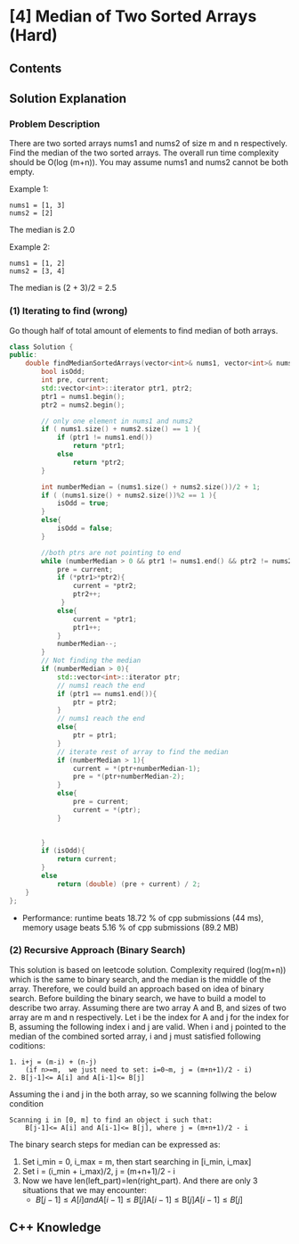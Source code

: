 # [4] Median of Two Sorted Arrays (Hard)
## Contents

## Solution Explanation
### Problem Description 
There are two sorted arrays nums1 and nums2 of size m and n respectively. Find the median of the two sorted arrays. 
The overall run time complexity should be O(log (m+n)). 
You may assume nums1 and nums2 cannot be both empty.

Example 1:
```
nums1 = [1, 3]
nums2 = [2]
```
The median is 2.0

Example 2:
```
nums1 = [1, 2]
nums2 = [3, 4]
```
The median is (2 + 3)/2 = 2.5


### (1) Iterating to find (wrong)
Go though half of total amount of elements to find median of both arrays.
``` C++
class Solution {
public:
    double findMedianSortedArrays(vector<int>& nums1, vector<int>& nums2) {
        bool isOdd;
        int pre, current;
        std::vector<int>::iterator ptr1, ptr2;
        ptr1 = nums1.begin();
        ptr2 = nums2.begin();

        // only one element in nums1 and nums2
        if ( nums1.size() + nums2.size() == 1 ){
            if (ptr1 != nums1.end())
                return *ptr1;
            else
                return *ptr2;
        }

        int numberMedian = (nums1.size() + nums2.size())/2 + 1;
        if ( (nums1.size() + nums2.size())%2 == 1 ){
            isOdd = true;
        }
        else{
            isOdd = false;
        }

        //both ptrs are not pointing to end
        while (numberMedian > 0 && ptr1 != nums1.end() && ptr2 != nums2.end()){
            pre = current;
            if (*ptr1>*ptr2){
                current = *ptr2;
                ptr2++;
             }
            else{
                current = *ptr1;
                ptr1++;            
            }  
            numberMedian--;
        }
        // Not finding the median
        if (numberMedian > 0){
            std::vector<int>::iterator ptr;
            // nums1 reach the end
            if (ptr1 == nums1.end()){
                ptr = ptr2;
            }
            // nums1 reach the end
            else{
                ptr = ptr1;
            }      
            // iterate rest of array to find the median
            if (numberMedian > 1){
                current = *(ptr+numberMedian-1); 
                pre = *(ptr+numberMedian-2);
            }
            else{
                pre = current;
                current = *(ptr);
            }
            

        }
        if (isOdd){
            return current;
        }
        else
            return (double) (pre + current) / 2;
    }
};
```
- Performance: runtime beats 18.72 % of cpp submissions (44 ms), memory usage beats 5.16 % of cpp submissions (89.2 MB)

### (2) Recursive Approach (Binary Search)
This solution is based on leetcode solution.
Complexity required (log(m+n)) which is the same to binary search, and the median is the middle of the array. Therefore, we could build an approach based on idea of binary search. Before building the binary search, we have to build a model to describe two array.
Assuming there are two array A and B, and sizes of two array are m and n respectively.
Let i be the index for A and j for the index for B, assuming the following index i and j are valid. When i and j pointed to the median of the combined sorted array, i and j must satisfied following coditions:
```
1. i+j = (m-i) + (n-j)
    (if n>=m,  we just need to set: i=0∼m, j = (m+n+1)/2 - i)
2. B[j-1]<= A[i] and A[i-1]<= B[j]
```
Assuming the i and j in the both array, so we scanning follwing the below condition
```
Scanning i in [0, m] to find an object i such that: 
    B[j-1]<= A[i] and A[i-1]<= B[j], where j = (m+n+1)/2 - i
```
The binary search steps for median can be expressed as:
1. Set i_min = 0, i_max = m, then start searching in [i_min, i_max]
2. Set i = (i_min + i_max)/2, j = (m+n+1)/2 - i
3. Now we have len(left_part)=len(right_part). And there are only 3 situations that we may encounter:
    - $B[j−1]≤A[i] and A[i−1]≤B[j]\text{A}[i-1] \leq \text{B}[j]A[i−1]≤B[j]$



## C++ Knowledge
